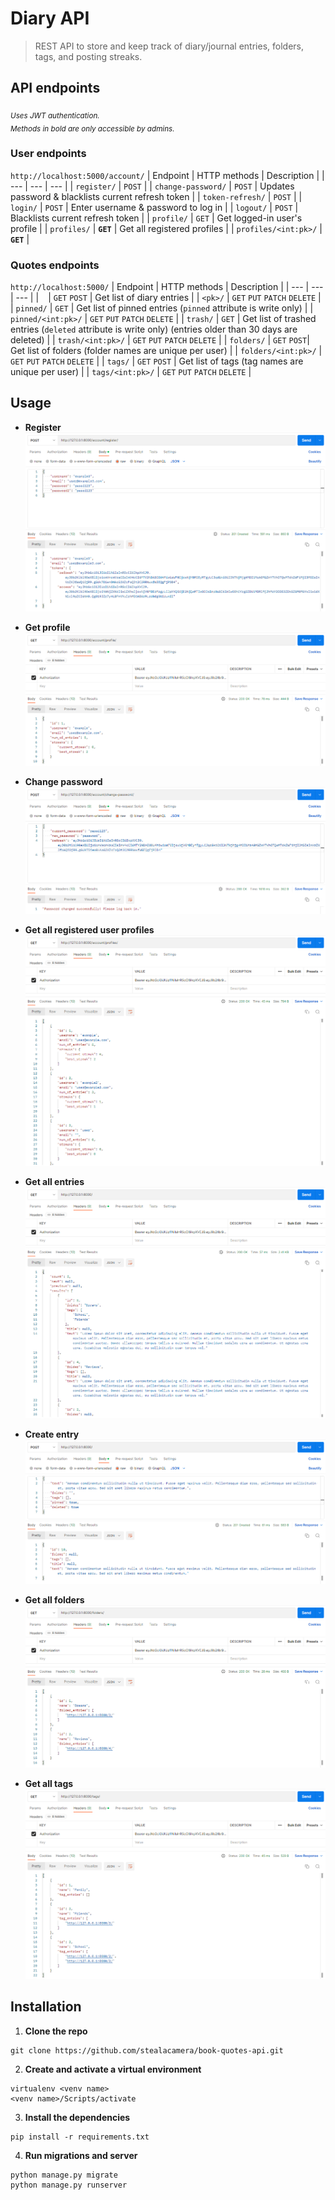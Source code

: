# Diary API
> REST API to store and keep track of diary/journal entries, folders, tags, and posting streaks.


## API endpoints
<sub>*Uses JWT authentication.  
Methods in bold are only accessible by admins.*</sub>

### User endpoints 
`http://localhost:5000/account/`
| Endpoint  | HTTP methods | Description |
| --- | --- | --- |
| `register/` | `POST` |
| `change-password/` | `POST` | Updates password & blacklists current refresh token |
| `token-refresh/` | `POST` |
| `login/` | `POST` | Enter username & password to log in |
| `logout/` | `POST` | Blacklists current refresh token |
| `profile/` | `GET` | Get logged-in user's profile |
| `profiles/` | **`GET`** | Get all registered profiles |
| `profiles/<int:pk>/` | **`GET`** |

### Quotes endpoints
`http://localhost:5000/`
| Endpoint  | HTTP methods | Description |
| --- | --- | --- |
| ` ` | `GET` `POST` | Get list of diary entries |
| `<pk>/` | `GET` `PUT` `PATCH` `DELETE` |
| `pinned/` | `GET` | Get list of pinned entries (`pinned` attribute is write only) |
| `pinned/<int:pk>/` | `GET` `PUT` `PATCH` `DELETE` |
| `trash/` | `GET` | Get list of trashed entries (`deleted` attribute is write only) (entries older than 30 days are deleted) |
| `trash/<int:pk>/` | `GET` `PUT` `PATCH` `DELETE` |
| `folders/` | `GET` `POST`| Get list of folders (folder names are unique per user) |
| `folders/<int:pk>/` | `GET` `PUT` `PATCH` `DELETE` |
| `tags/` | `GET` `POST` | Get list of tags (tag names are unique per user) |
| `tags/<int:pk>/` | `GET` `PUT` `PATCH` `DELETE` |

## Usage
- **Register**
![Postman register user](usage_photos/postman_register.png)

- **Get profile**
![Postman GET profile](usage_photos/postman_profile.png)

- **Change password**
![Postman change password](usage_photos/postman_change_password.png)

- **Get all registered user profiles**
![Postman GET user profiles](usage_photos/postman_all_profiles.png)

- **Get all entries**
![Postman GET entries](usage_photos/postman_entries.png)

- **Create entry**
![Postman POST entry](usage_photos/postman_create_entry.png)

- **Get all folders**
![Postman GET folders](usage_photos/postman_folders.png)

- **Get all tags**
![Postman GET tags](usage_photos/postman_tags.png)


## Installation
1. **Clone the repo**
```
git clone https://github.com/stealacamera/book-quotes-api.git
```
2. **Create and activate a virtual environment**
```
virtualenv <venv name>
<venv name>/Scripts/activate
```
3. **Install the dependencies**
```
pip install -r requirements.txt
```
4. **Run migrations and server**
```
python manage.py migrate
python manage.py runserver
```
